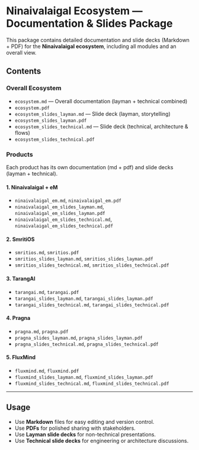 # Ninaivalaigal Ecosystem — Documentation & Slides Package

This package contains detailed documentation and slide decks (Markdown + PDF) for the **Ninaivalaigal ecosystem**, including all modules and an overall view.

## Contents

### Overall Ecosystem
- `ecosystem.md` — Overall documentation (layman + technical combined)
- `ecosystem.pdf`
- `ecosystem_slides_layman.md` — Slide deck (layman, storytelling)
- `ecosystem_slides_layman.pdf`
- `ecosystem_slides_technical.md` — Slide deck (technical, architecture & flows)
- `ecosystem_slides_technical.pdf`

### Products
Each product has its own documentation (md + pdf) and slide decks (layman + technical).

#### 1. Ninaivalaigal + eM
- `ninaivalaigal_em.md`, `ninaivalaigal_em.pdf`
- `ninaivalaigal_em_slides_layman.md`, `ninaivalaigal_em_slides_layman.pdf`
- `ninaivalaigal_em_slides_technical.md`, `ninaivalaigal_em_slides_technical.pdf`

#### 2. SmritiOS
- `smritios.md`, `smritios.pdf`
- `smritios_slides_layman.md`, `smritios_slides_layman.pdf`
- `smritios_slides_technical.md`, `smritios_slides_technical.pdf`

#### 3. TarangAI
- `tarangai.md`, `tarangai.pdf`
- `tarangai_slides_layman.md`, `tarangai_slides_layman.pdf`
- `tarangai_slides_technical.md`, `tarangai_slides_technical.pdf`

#### 4. Pragna
- `pragna.md`, `pragna.pdf`
- `pragna_slides_layman.md`, `pragna_slides_layman.pdf`
- `pragna_slides_technical.md`, `pragna_slides_technical.pdf`

#### 5. FluxMind
- `fluxmind.md`, `fluxmind.pdf`
- `fluxmind_slides_layman.md`, `fluxmind_slides_layman.pdf`
- `fluxmind_slides_technical.md`, `fluxmind_slides_technical.pdf`

---

## Usage
- Use **Markdown** files for easy editing and version control.  
- Use **PDFs** for polished sharing with stakeholders.  
- Use **Layman slide decks** for non-technical presentations.  
- Use **Technical slide decks** for engineering or architecture discussions.

